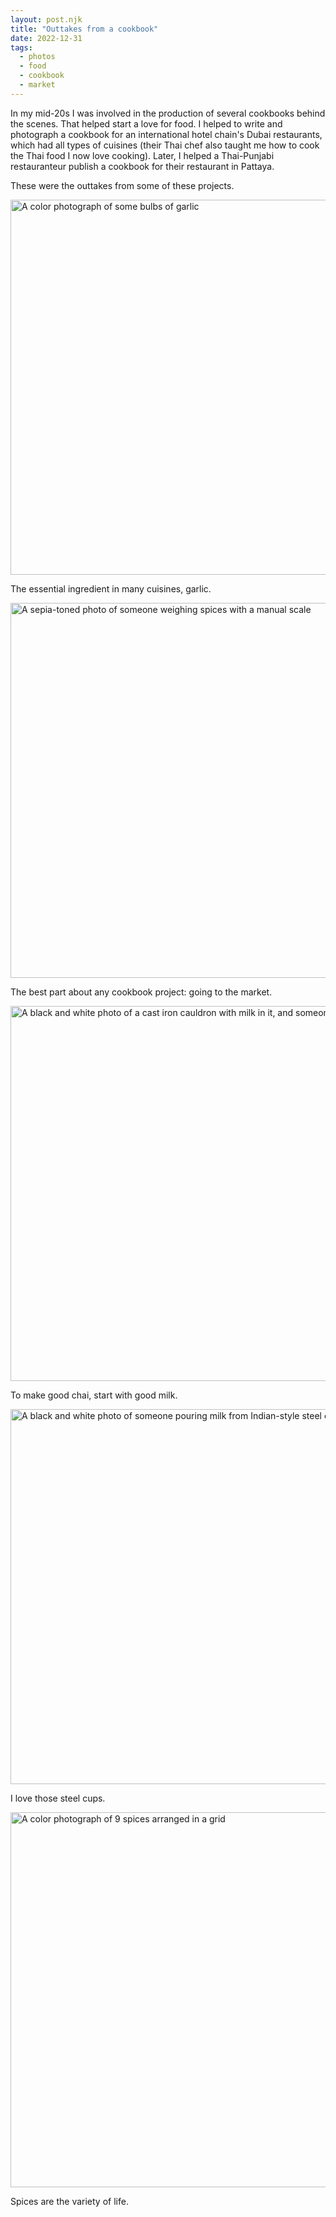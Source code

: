 ```yaml
---
layout: post.njk
title: "Outtakes from a cookbook"
date: 2022-12-31
tags:
  - photos
  - food
  - cookbook
  - market
---
```

In my mid-20s I was involved in the production of several cookbooks behind the scenes. That helped start a love for food. I helped to write and photograph a cookbook for an international hotel chain's Dubai restaurants, which had all types of cuisines (their Thai chef also taught me how to cook the Thai food I now love cooking). Later, I helped a Thai-Punjabi restauranteur publish a cookbook for their restaurant in Pattaya.

These were the outtakes from some of these projects.

<img src="/photos/uploads/5e8cd90bb7.jpg" width="600" height="600" alt="A color photograph of some bulbs of garlic" />

The essential ingredient in many cuisines, garlic.

<img src="/photos/uploads/b316f41fc9.jpg" width="600" height="600" alt="A sepia-toned photo of someone weighing spices with a manual scale" />

The best part about any cookbook project: going to the market.

<img src="/photos/uploads/0b16b5776f.jpg" width="600" height="600" alt="A black and white photo of a cast iron cauldron with milk in it, and someone stirring" />

To make good chai, start with good milk.

<img src="/photos/uploads/d90b440d7b.jpg" width="600" height="600" alt="A black and white photo of someone pouring milk from Indian-style steel cups" />

I love those steel cups.

<img src="/photos/uploads/78655e8c90.jpg" width="600" height="600" alt="A color photograph of 9 spices arranged in a grid" />

Spices are the variety of life.

